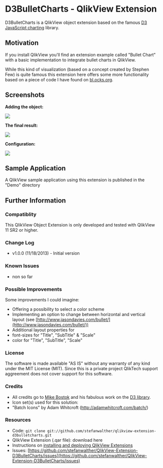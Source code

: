 D3BulletCharts - QlikView Extension
===

D3BulletCharts is a QlikView object extension based on the famous [D3 JavaScript charting](http://d3js.org/) library.


Motivation
---------------
If you install QlikView you'll find an extension example called "Bullet Chart" with a basic implementation to integrate bullet charts in QlikView.

While this kind of visualization (based on a concept created by Stephen Few) is quite famous this extension here offers some more functionality based on a piece of code I have found on [bl.ocks.org](http://bl.ocks.org/mbostock/4061961).

Screenshots
---------------

**Adding the object:**

![](https://raw.github.com/stefanwalther/QlikView-Extension-D3BulletCharts/master/Images/D3BulletCharts_ExtensionObject.png)


**The final result:**

![](https://raw.github.com/stefanwalther/QlikView-Extension-D3BulletCharts/master/Images/D3BulletCharts_Example.png)

**Configuration:**

![](https://raw.github.com/stefanwalther/QlikView-Extension-D3BulletCharts/master/Images/D3BulletCharts_Configuration.png)

Sample Application
---------------
A QlikView sample application using this extension is published in the "Demo" directory


## Further Information

### Compatiblity
This QlikView Object Extension is only developed and tested with QlikView 11 SR2 or higher.

### Change Log
* v1.0.0 (11/18/2013) - Initial version

### Known Issues

- non so far

### Possible Improvements
Some improvements I could imagine:

* Offering a possibility to select a color scheme
* Implementing an option to change between horizontal and vertical layout (see [http://www.jasondavies.com/bullet/](http://www.jasondavies.com/bullet/))
* Additional layout properties for
 * font-sizes for "Title", "SubTitle" & "Scale"
 * color for "Title", "SubTitle", "Scale" 


### License
The software is made available "AS IS" without any warranty of any kind under the MIT License (MIT).
Since this is a private project QlikTech support aggreement does not cover support for this software.

### Credits

* All credits go to [Mike Bostok](https://github.com/mbostock) and his fabulous work on the [D3 library](http://d3js.org).
* Icon set(s) used for this solution:
 * "Batch Icons" by Adam Whitcroft (http://adamwhitcroft.com/batch/)



### Resources

* Code: `git clone git://github.com/stefanwalther/qlikview-extension-d3bulletcharts.git`
* QlikView Extension (.qar file): download here
* Instructions on [installing and deploying QlikView Extensions](http://www.qlikblog.at/1597/qliktip-40-installingdeploying-qlikview-extensions/)
* Issues: [https://github.com/stefanwalther/QlikView-Extension-D3BulletCharts/issues](https://github.com/stefanwalther/QlikView-Extension-D3BulletCharts/issues)
